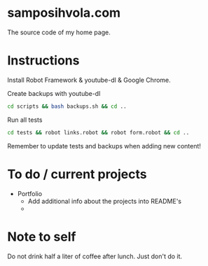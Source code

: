 # samposihvola.com

The source code of my home page. 

# Instructions

Install Robot Framework & youtube-dl & Google Chrome.

Create backups with youtube-dl

```bash
cd scripts && bash backups.sh && cd ..
```

Run all tests

```bash
cd tests && robot links.robot && robot form.robot && cd ..
```

Remember to update tests and backups when adding new content!

# To do / current projects

- Portfolio
	- Add additional info about the projects into README's
	- 

# Note to self

Do not drink half a liter of coffee after lunch. Just don't do it.
